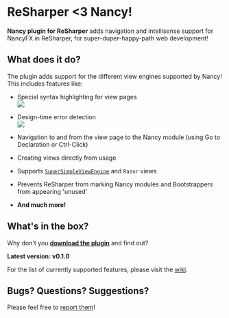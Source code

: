 # **ReSharper <3 Nancy!**

**Nancy plugin for ReSharper** adds navigation and intellisense support for NancyFX in ReSharper, for super-duper-happy-path web development!

## What does it do?

The plugin adds support for the different view engines supported by Nancy! This includes features like:

- Special syntax highlighting for view pages  
![](http://i.imgur.com/xu2htE4.png)

- Design-time error detection  
![](http://i.imgur.com/Dj5eenY.png)

- Navigation to and from the view page to the Nancy module (using Go to Declaration or Ctrl-Click)  

- Creating views directly from usage

- Supports [`SuperSimpleViewEngine`](https://github.com/NancyFx/Nancy/wiki/The-Super-Simple-View-Engine) and `Razor` views

- Prevents ReSharper from marking Nancy modules and Bootstrappers from appearing 'unused'

- **And much more!**

## What's in the box?

Why don't you [**download the plugin**](https://raw.github.com/hmemcpy/Nancy-ReSharper-Plugin/versions/NancyReSharperPlugin.0.1.0.msi) and find out?

**Latest version: v0.1.0**

For the list of currently supported features, please visit the [wiki](https://github.com/hmemcpy/Nancy-ReSharper-Plugin/wiki).

## Bugs? Questions? Suggestions?

Please feel free to [report them](https://github.com/hmemcpy/Nancy-ReSharper-Plugin/issues)!
